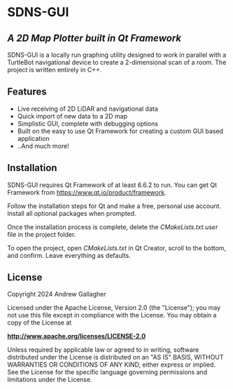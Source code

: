 # __SDNS-GUI__
## _A 2D Map Plotter built in Qt Framework_

SDNS-GUI is a locally run graphing utility designed to work in parallel with a TurtleBot navigational device to create a 2-dimensional scan of a room. The project is written entirely in C++.

## Features
- Live receiving of 2D LiDAR and navigational data
- Quick import of new data to a 2D map
- Simplistic GUI, complete with debugging options
- Built on the easy to use Qt Framework for creating a custom GUI based application
- ..And much more!

## Installation

SDNS-GUI requires Qt Framework of at least 6.6.2 to run. You can get Qt Framework from https://www.qt.io/product/framework.

Follow the installation steps for Qt and make a free, personal use account. Install all optional packages when prompted.

Once the installation process is complete, delete the _CMakeLists.txt.user_ file in the project folder.

To open the project, open _CMakeLists.txt_ in Qt Creator, scroll to the bottom, and confirm. Leave everything as defaults.

## License

Copyright 2024 Andrew Gallagher
 
  Licensed under the Apache License, Version 2.0 (the "License");
  you may not use this file except in compliance with the License.
  You may obtain a copy of the License at
 
 __http://www.apache.org/licenses/LICENSE-2.0__
 
 Unless required by applicable law or agreed to in writing, software
 distributed under the License is distributed on an "AS IS" BASIS,
 WITHOUT WARRANTIES OR CONDITIONS OF ANY KIND, either express or implied.
 See the License for the specific language governing permissions and
 limitations under the License.

